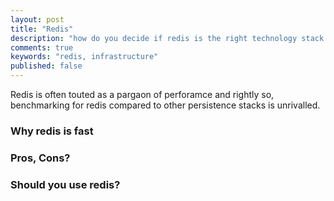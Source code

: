 ```yaml
---
layout: post
title: "Redis"
description: "how do you decide if redis is the right technology stack to use"
comments: true
keywords: "redis, infrastructure"
published: false
---
```


Redis is often touted as a pargaon of perforamce and rightly so, benchmarking for redis compared to other persistence stacks is unrivalled. 

### Why redis is fast


### Pros, Cons?

### Should you use redis?
